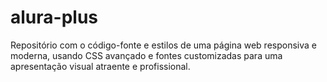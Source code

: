 # alura-plus
Repositório com o código-fonte e estilos de uma página web responsiva e moderna, usando CSS avançado e fontes customizadas para uma apresentação visual atraente e profissional.
